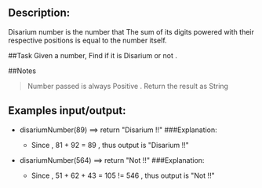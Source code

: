 ## Description:
Disarium number is the number that The sum of its digits powered with their respective positions is equal to the number itself.

##Task
Given a number, Find if it is Disarium or not .

##Notes
> Number passed is always Positive .
> Return the result as String

## Examples input/output:
- disariumNumber(89) ==> return "Disarium !!"
   ###Explanation:
   - Since , 81 + 92 = 89 , thus output is "Disarium !!"


- disariumNumber(564) ==> return "Not !!"
  ###Explanation:
   - Since , 51 + 62 + 43 = 105 != 546 , thus output is "Not !!"